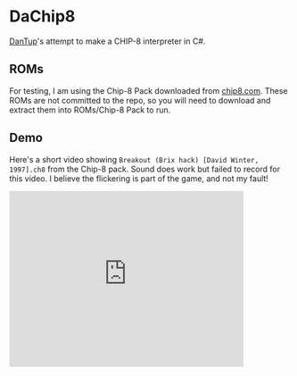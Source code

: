 # DaChip8
[DanTup](https://github.com/DanTup/)'s attempt to make a CHIP-8 interpreter in C#.

## ROMs

For testing, I am using the Chip-8 Pack downloaded from [chip8.com](http://www.chip8.com/?page=109). These ROMs are not committed to the repo, so you will need to download and extract them into ROMs/Chip-8 Pack to run.

## Demo

Here's a short video showing `Breakout (Brix hack) [David Winter, 1997].ch8` from the Chip-8 pack. Sound does work but failed to record for this video. I believe the flickering is part of the game, and not my fault!

<iframe width="420" height="315" src="https://www.youtube.com/embed/O4Jti7J3moY" frameborder="0" allowfullscreen></iframe>
